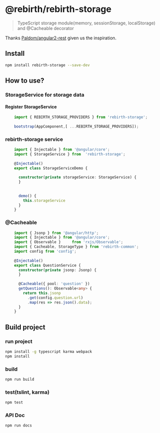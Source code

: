 # @rebirth/rebirth-storage
> TypeScript storage module(memory, sessionStorage, localStorage) and @Cacheable decorator

Thanks [Paldom/angular2-rest](https://github.com/Paldom/angular2-rest) given us the inspiration.

## Install
```bash
npm install rebirth-storage --save-dev
```

## How to use?

### StorageService for storage data

#### Register StorageService

```typescript
    import { REBIRTH_STORAGE_PROVIDERS } from 'rebirth-storage';
    
    bootstrap(AppComponent,[ ...REBIRTH_STORAGE_PROVIDERS]);
```
   
### rebirth-storage service

```typescript
    import { Injectable } from '@angular/core';
    import { StorageService } from  'rebirth-storage';
    
    @Injectable()
    export class StorageServiceDemo {
    
      constructor(private storageService: StorageService) {
      }
    
      
      demo() {
        this.storageService
      }
    }
```

### @Cacheable

```typescript
    import { Jsonp } from '@angular/http';
    import { Injectable } from '@angular/core';
    import { Observable }     from 'rxjs/Observable';
    import { Cacheable, StorageType } from 'rebirth-common';
    import config from 'config';
    
    @Injectable()
    export class QuestionService {
      constructor(private jsonp: Jsonp) {
      }
    
      @Cacheable({ pool: 'question' })
      getQuestions(): Observable<any> {
        return this.jsonp
          .get(config.question.url)
          .map(res => res.json().data);
      }
    }
```   

## Build project

### run project

```bash
npm install -g typescript karma webpack
npm install

```


### build

```bash
npm run build
```

### test(tslint, karma)

```bash
npm test
```

### API Doc

```bash
npm run docs
```
